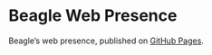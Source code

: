 # Beagle Web Presence

Beagle’s web presence, published on [GitHub Pages](https://jGleitz.github.io/Beagle/branches/gradle-fast-test).